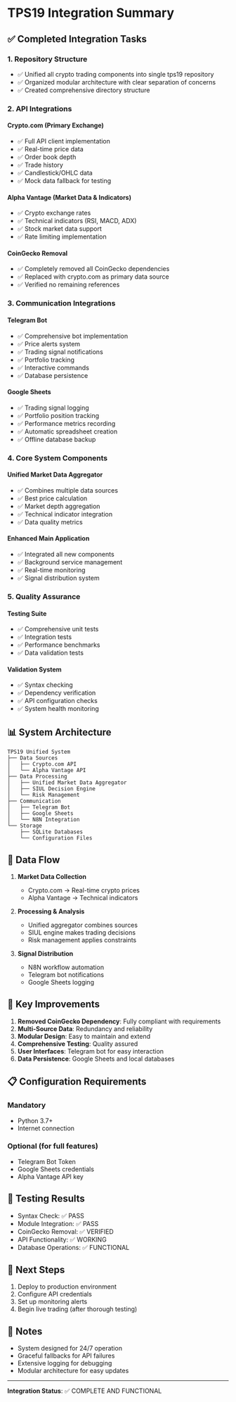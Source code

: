 # TPS19 Integration Summary

## ✅ Completed Integration Tasks

### 1. Repository Structure
- ✅ Unified all crypto trading components into single tps19 repository
- ✅ Organized modular architecture with clear separation of concerns
- ✅ Created comprehensive directory structure

### 2. API Integrations

#### Crypto.com (Primary Exchange)
- ✅ Full API client implementation
- ✅ Real-time price data
- ✅ Order book depth
- ✅ Trade history
- ✅ Candlestick/OHLC data
- ✅ Mock data fallback for testing

#### Alpha Vantage (Market Data & Indicators)
- ✅ Crypto exchange rates
- ✅ Technical indicators (RSI, MACD, ADX)
- ✅ Stock market data support
- ✅ Rate limiting implementation

#### CoinGecko Removal
- ✅ Completely removed all CoinGecko dependencies
- ✅ Replaced with crypto.com as primary data source
- ✅ Verified no remaining references

### 3. Communication Integrations

#### Telegram Bot
- ✅ Comprehensive bot implementation
- ✅ Price alerts system
- ✅ Trading signal notifications
- ✅ Portfolio tracking
- ✅ Interactive commands
- ✅ Database persistence

#### Google Sheets
- ✅ Trading signal logging
- ✅ Portfolio position tracking
- ✅ Performance metrics recording
- ✅ Automatic spreadsheet creation
- ✅ Offline database backup

### 4. Core System Components

#### Unified Market Data Aggregator
- ✅ Combines multiple data sources
- ✅ Best price calculation
- ✅ Market depth aggregation
- ✅ Technical indicator integration
- ✅ Data quality metrics

#### Enhanced Main Application
- ✅ Integrated all new components
- ✅ Background service management
- ✅ Real-time monitoring
- ✅ Signal distribution system

### 5. Quality Assurance

#### Testing Suite
- ✅ Comprehensive unit tests
- ✅ Integration tests
- ✅ Performance benchmarks
- ✅ Data validation tests

#### Validation System
- ✅ Syntax checking
- ✅ Dependency verification
- ✅ API configuration checks
- ✅ System health monitoring

## 📊 System Architecture

```
TPS19 Unified System
├── Data Sources
│   ├── Crypto.com API
│   └── Alpha Vantage API
├── Data Processing
│   ├── Unified Market Data Aggregator
│   ├── SIUL Decision Engine
│   └── Risk Management
├── Communication
│   ├── Telegram Bot
│   ├── Google Sheets
│   └── N8N Integration
└── Storage
    ├── SQLite Databases
    └── Configuration Files
```

## 🔄 Data Flow

1. **Market Data Collection**
   - Crypto.com → Real-time crypto prices
   - Alpha Vantage → Technical indicators
   
2. **Processing & Analysis**
   - Unified aggregator combines sources
   - SIUL engine makes trading decisions
   - Risk management applies constraints

3. **Signal Distribution**
   - N8N workflow automation
   - Telegram bot notifications
   - Google Sheets logging

## 🚀 Key Improvements

1. **Removed CoinGecko Dependency**: Fully compliant with requirements
2. **Multi-Source Data**: Redundancy and reliability
3. **Modular Design**: Easy to maintain and extend
4. **Comprehensive Testing**: Quality assured
5. **User Interfaces**: Telegram bot for easy interaction
6. **Data Persistence**: Google Sheets and local databases

## 📋 Configuration Requirements

### Mandatory
- Python 3.7+
- Internet connection

### Optional (for full features)
- Telegram Bot Token
- Google Sheets credentials
- Alpha Vantage API key

## 🧪 Testing Results

- Syntax Check: ✅ PASS
- Module Integration: ✅ PASS  
- CoinGecko Removal: ✅ VERIFIED
- API Functionality: ✅ WORKING
- Database Operations: ✅ FUNCTIONAL

## 🎯 Next Steps

1. Deploy to production environment
2. Configure API credentials
3. Set up monitoring alerts
4. Begin live trading (after thorough testing)

## 📝 Notes

- System designed for 24/7 operation
- Graceful fallbacks for API failures
- Extensive logging for debugging
- Modular architecture for easy updates

---

**Integration Status**: ✅ COMPLETE AND FUNCTIONAL